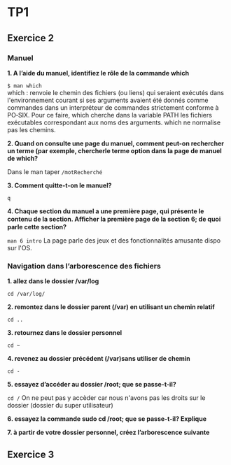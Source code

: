 # TP1
## Exercice 2
### Manuel
**1. A l’aide du manuel, identifiez le rôle de la commande which**

```$ man which```  
which : renvoie  le chemin des fichiers (ou liens) qui seraient exécutés dans l'environnement courant si ses arguments avaient été donnés  comme commandes  dans un interpréteur de commandes strictement conforme à PO‐SIX. Pour ce faire, which cherche dans la variable  PATH  les  fichiers exécutables  correspondant  aux  noms des arguments. which ne normalise pas les chemins.

**2. Quand on consulte une page du manuel, comment peut-on rechercher un terme (par exemple, chercherle terme option dans la page de manuel de which?**

Dans le man taper ```/motRecherché``` 
    
**3. Comment quitte-t-on le manuel?**

``q``

**4. Chaque section du manuel a une première page, qui présente le contenu de la section. Aﬀicher la première page de la section 6; de quoi parle cette section?**

```man 6 intro``` La page parle des jeux et des fonctionnalités amusante dispo sur l'OS.

### Navigation dans l’arborescence des fichiers
**1. allez dans le dossier /var/log**

 ```cd /var/log/```
 
**2. remontez dans le dossier parent (/var) en utilisant un chemin relatif**

```cd ..```

**3. retournez dans le dossier personnel**

```cd ~```

**4. revenez au dossier précédent (/var)sans utiliser de chemin**

```cd -```

**5. essayez d’accéder au dossier /root; que se passe-t-il?**

```cd /``` On ne peut pas y accèder car nous n'avons pas les droits sur le dossier (dossier du super utilisateur)

**6. essayez la commande sudo cd /root; que se passe-t-il? Explique**

**7. à partir de votre dossier personnel, créez l’arborescence suivante**  
## Exercice 3

